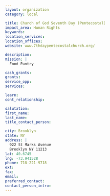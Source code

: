 ```yaml
---
layout: organization
category: local

title: Church of God Seventh Day (Pentecostal)
impact_area: Human Rights
keywords: 
location_services: 
location_offices: 
website: www.7thdaypentecostalchurch.org/‎

description: 
mission: |
  Food Pantry

cash_grants: 
grants: 
service_opp: 
services: 

learn: 
cont_relationship: 

salutation: 
first_name: 
last_name: 
title_contact_person: 

city: Brooklyn
state: NY
address: |
  922 St Marks Avenue  
  Brooklyn NY 11213
lat: 40.6745
lng: -73.941528
phone: 718-221-9718
ext: 
fax: 
email: 
preferred_contact: 
contact_person_intro: 
---
```

